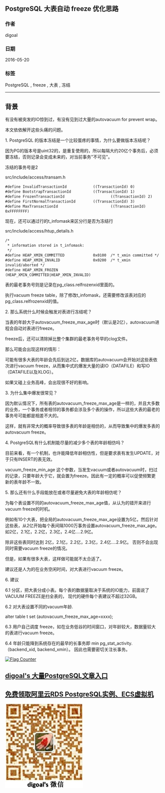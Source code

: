 ## PostgreSQL 大表自动 freeze 优化思路  
          
### 作者                                                       
digoal     
            
### 日期       
2016-05-20      
        
### 标签     
PostgreSQL , freeze , 大表 , 冻结    
          
----    
             
## 背景    
有没有被突发的IO惊到过，有没有见到过大量的autovacuum for prevent wrap。  
  
本文依依解开这些头痛的问题。  
  
1\. PostgreSQL 的版本冻结是一个比较蛋疼的事情，为什么要做版本冻结呢？  
  
因为PG的版本号是uint32的，是重复使用的，所以每隔大约20亿个事务后，必须要冻结，否则记录会变成未来的，对当前事务"不可见"。  
  
冻结的事务号是2  
  
src/include/access/transam.h  
  
```  
#define InvalidTransactionId            ((TransactionId) 0)  
#define BootstrapTransactionId          ((TransactionId) 1)  
#define FrozenTransactionId                     ((TransactionId) 2)  
#define FirstNormalTransactionId        ((TransactionId) 3)  
#define MaxTransactionId                        ((TransactionId) 0xFFFFFFFF)  
```  
  
现在，还可以通过行的t_infomask来区分行是否为冻结行  
  
src/include/access/htup_details.h  
  
```  
/*  
 * information stored in t_infomask:  
 */  
#define HEAP_XMIN_COMMITTED             0x0100  /* t_xmin committed */  
#define HEAP_XMIN_INVALID               0x0200  /* t_xmin invalid/aborted */  
#define HEAP_XMIN_FROZEN                (HEAP_XMIN_COMMITTED|HEAP_XMIN_INVALID)  
```  
  
表的最老事务号则是记录在pg_class.relfrozenxid里面的。  
  
执行vacuum freeze table，除了修改t_infomask，还需要修改该表对应的pg_class.relfrozenxid的值。  
  
  
2\. 那么系统什么时候会触发对表进行冻结呢？  
  
当表的年龄大于autovacuum_freeze_max_age时（默认是2亿），autovacuum进程会自动对表进行freeze。  
  
freeze后，还可以清除掉比整个集群的最老事务号早的clog文件。  
  
那么可能会出现这样的情形：  
  
可能有很多大表的年龄会先后到达2亿，数据库的autovacuum会开始对这些表依次进行vacuum freeze，从而集中式的爆发大量的读IO（DATAFILE）和写IO（DATAFILE以及XLOG）。  
  
如果又碰上业务高峰，会出现很不好的影响。  
  
  
3\. 为什么集中爆发很常见？  
  
因为默认情况下，所有表的autovacuum_freeze_max_age是一样的，并且大多数的业务，一个事务或者相邻的事务都会涉及多个表的操作，所以这些大表的最老的事务号可能都是相差不大的。  
  
这样，就有非常大的概率导致很多表的年龄是相仿的，从而导致集中的爆发多表的autovacuum freeze。  
  
  
4\. PostgreSQL有什么机制能尽量的减少多个表的年龄相仿吗？  
  
目前来看，有一个机制，也许能降低年龄相仿性，但是要求表有发生UPDATE，对于只有INSERT的表无效。  
  
vacuum_freeze_min_age 这个参数，当发生vacuum或者autovacuum时，扫过的记录，只要年龄大于它，就会置为freeze。因此有一定的概率可以促使频繁更新的表年龄不一致。  
  
  
5\. 那么还有什么手段能放在或者尽量避免大表的年龄相仿呢？  
  
  
为每个表设置不同的autovacuum_freeze_max_age值，从认为的错开来进行vacuum freeze的时机。  
  
例如有10个大表，把全局的autovacuum_freeze_max_age设置为5亿，然后针对这些表，从2亿开始每个表间隔1000万事务设置autovacuum_freeze_max_age。 如2亿，2.1亿，2.2亿，2.3亿，2.4亿....2.9亿。  
  
除非这些表同时达到 2亿，2.1亿，2.2亿，2.3亿，2.4亿....2.9亿。 否则不会出现同时需要vacuum freeze的情况。  
  
  
但是，如果有很多大表，这样做可能就不太合适了。  
  
建议还是人为的在业务空闲时间，对大表进行vacuum freeze。  
  
  
6\. 建议  
  
6\.1 分区，把大表分成小表。每个表的数据量取决于系统的IO能力，前面说了VACUUM FREEZE是扫全表的， 现代的硬件每个表建议不超过32GB。  
  
6\.2 对大表设置不同的vacuum年龄.  
  
alter table t set (autovacuum_freeze_max_age=xxxx);  
  
6\.3 用户自己调度 freeze，如在业务低谷的时间窗口，对年龄较大，数据量较大的表进行vacuum freeze。  
  
6\.4 年龄只能降到系统存在的最早的长事务即 min pg_stat_activity.（backend_xid, backend_xmin）。 因此也需要密切关注长事务。                                  
  
<a rel="nofollow" href="http://info.flagcounter.com/h9V1"  ><img src="http://s03.flagcounter.com/count/h9V1/bg_FFFFFF/txt_000000/border_CCCCCC/columns_2/maxflags_12/viewers_0/labels_0/pageviews_0/flags_0/"  alt="Flag Counter"  border="0"  ></a>  
  
  
  
  
  
  
## [digoal's 大量PostgreSQL文章入口](https://github.com/digoal/blog/blob/master/README.md "22709685feb7cab07d30f30387f0a9ae")
  
  
## [免费领取阿里云RDS PostgreSQL实例、ECS虚拟机](https://free.aliyun.com/ "57258f76c37864c6e6d23383d05714ea")
  
  
![digoal's weixin](../pic/digoal_weixin.jpg "f7ad92eeba24523fd47a6e1a0e691b59")
  
